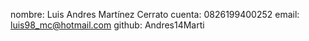 nombre: Luis Andres Martínez Cerrato
cuenta: 0826199400252
email:  luis98_mc@hotmail.com
github: Andres14Marti